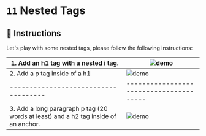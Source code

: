 # `11` Nested Tags

## 📝 Instructions

Let's play with some nested tags, please follow the following instructions:

| 1. Add an h1 tag with a nested i tag. | ![demo](http://i.imgur.com/Gwt1eSf.png) |
| -----------------------------------   | --------------------------------------- |
| 2. Add a p tag inside of a h1         | ![demo](http://i.imgur.com/AjRhkAA.png) |
| ------------------------------------  | --------------------------------------- |
| 3. Add a long paragraph p tag (20 words at least) and a h2 tag inside of an anchor. | ![demo](http://i.imgur.com/9HZXzyn.png) |
